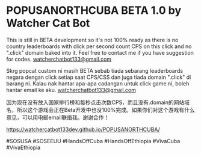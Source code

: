 # POPUSANORTHCUBA BETA 1.0 by Watcher Cat Bot

This is still in BETA development so it's not 100% ready as there is no country leaderboards with click per second count CPS on this click and no ".click" domain baked into it. Feel free to contact me if you have suggestion for codes. watcherchatbot133@gmail.com

Skrg popcat custom ni masih BETA sebab tiada sebarang leaderboards negara dengan click setiap saat CPS/CSS dan juga tiada domain ".click" di barang ni. Kalau nak hantar apa-apa cadangan untuk click game ni, boleh hantar email ke aku. watcherchatbot133@gmail.com

因为现在没有放入国家排行榜和每秒点击次数CPS，而且没有.domain的网站域名，所以这个游戏会正在Beta开发中也没100%完成。如果你们对这个游戏有什么意见，可以用电邮email联络我。谢谢合作！

https://watchercatbot133dev.github.io/POPUSANORTHCUBA/

#SOSUSA #SOSEEUU #HandsOffCuba #HandsOffEthiopia #VivaCuba #VivaEthiopia

